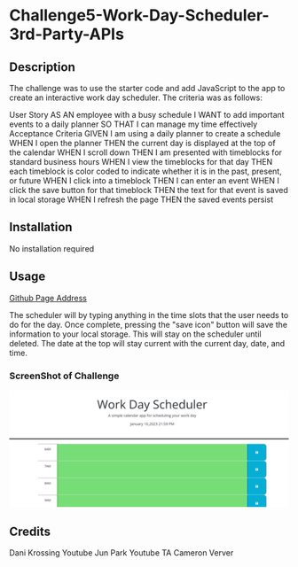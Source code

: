 # Challenge5-Work-Day-Scheduler-3rd-Party-APIs

## Description
The challenge was to use the starter code and add JavaScript to the app to create an interactive work day scheduler. The criteria was as follows:

User Story
AS AN employee with a busy schedule
I WANT to add important events to a daily planner
SO THAT I can manage my time effectively
Acceptance Criteria
GIVEN I am using a daily planner to create a schedule
WHEN I open the planner
THEN the current day is displayed at the top of the calendar
WHEN I scroll down
THEN I am presented with timeblocks for standard business hours
WHEN I view the timeblocks for that day
THEN each timeblock is color coded to indicate whether it is in the past, present, or future
WHEN I click into a timeblock
THEN I can enter an event
WHEN I click the save button for that timeblock
THEN the text for that event is saved in local storage
WHEN I refresh the page
THEN the saved events persist

## Installation
No installation required

## Usage

[Github Page Address](https://tonyworldchanger.github.io/Challenge5-Work-Day-Scheduler-3rd-Party-APIs/)

 The scheduler will by typing anything in the time slots that the user needs to do for the day. Once complete, pressing the "save icon" button will save the information to your local storage. This will stay on the scheduler until deleted. The date at the top will stay current with the current day, date, and time. 

### ScreenShot of Challenge
![Challenge5](Assets/Scheduler-screenShot.PNG)


## Credits
Dani Krossing Youtube
Jun Park Youtube
TA Cameron Verver
